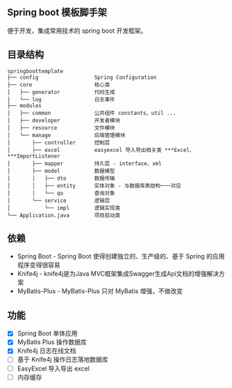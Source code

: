 
## Spring boot 模板脚手架
便于开发，集成常用技术的 spring boot 开发框架。

## 目录结构
```
springboottemplate
├── config                  Spring Configuration
├── core                    核心类
│   ├── generator           代码生成
│   └── log                 日志事件
├── modules
│   ├── common              公共组件 constants、util ...
│   ├── developer           开发者模块
│   ├── resource            文件模块
│   └── manage              后端管理模块
│       ├── controller      控制层
│       ├── excel           easyexcel 导入导出相关类 ***Excel、***ImportListener
│       ├── mapper          持久层 - interface、xml
│       ├── model           数据模型
│       │   ├── dto         数据传输
│       │   ├── entity      实体对象 - 与数据库表结构一一对应
│       │   └── qo          查询对象
│       └── service         逻辑层
│           └── impl        逻辑实现类
└── Application.java        项目启动类
```
## 依赖
- Spring Boot - Spring Boot 使得创建独立的、生产级的、基于 Spring 的应用程序变得很容易
- Knife4j - knife4j是为Java MVC框架集成Swagger生成Api文档的增强解决方案
- MyBatis-Plus - MyBatis-Plus 只对 MyBatis 增强，不做改变

## 功能
- [x] Spring Boot 单体应用
- [x] MyBatis Plus 操作数据库
- [x] Knife4j 日志在线文档
- [ ] 基于 Knife4j 操作日志落地数据库
- [ ] EasyExcel 导入导出 excel
- [ ] 内存缓存